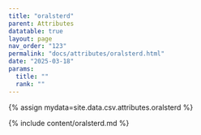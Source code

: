 ```yaml
---
title: "oralsterd"
parent: Attributes
datatable: true
layout: page
nav_order: "123"
permalink: "docs/attributes/oralsterd.html"
date: "2025-03-18"
params:
  title: ""
  rank: ""
---
```

{% assign mydata=site.data.csv.attributes.oralsterd %} 

{% include content/oralsterd.md %}
